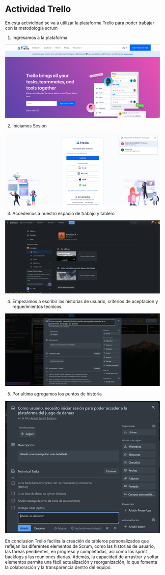 # Actividad Trello

En esta activididad se va a utilizar la plataforma Trello para poder trabajar con la metodología scrum

1. Ingresamos a la plataforma

![](images/1.png)

2. Iniciamos Sesion

![](images/2.png)

3. Accedemos a nuestro espacio de trabajo y tablero

![](images/3.png)

4. Empezamos a escribir las historias de usuario, criterios de aceptacion y requerimientos tecnicos

![](images/4.png)

5. Por ultimo agregamos los puntos de historia 

![](images/5.png)

En conclusion Trello facilita la creación de tableros personalizados que reflejan los diferentes elementos de Scrum, como las historias de usuario, las tareas pendientes, en progreso y completadas, así como los sprint backlogs y las reuniones diarias. Además, la capacidad de arrastrar y soltar elementos permite una fácil actualización y reorganización, lo que fomenta la colaboración y la transparencia dentro del equipo.




